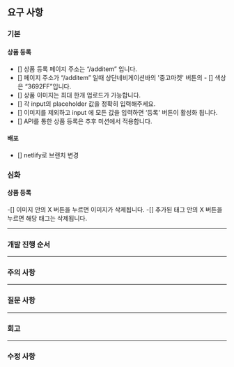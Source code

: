 ## 요구 사항

### 기본

#### 상품 등록

- [] 상품 등록 페이지 주소는 “/additem” 입니다.
- [] 페이지 주소가 “/additem” 일때 상단네비게이션바의 '중고마켓' 버튼의 - [] 색상은 “3692FF”입니다.
- [] 상품 이미지는 최대 한개 업로드가 가능합니다.
- [] 각 input의 placeholder 값을 정확히 입력해주세요.
- [] 이미지를 제외하고 input 에 모든 값을 입력하면 ‘등록' 버튼이 활성화 됩니다.
- [] API를 통한 상품 등록은 추후 미션에서 적용합니다.

#### 배포

- [] netlify로 브랜치 변경

### 심화

#### 상품 등록

-[] 이미지 안의 X 버튼을 누르면 이미지가 삭제됩니다.
-[] 추가된 태그 안의 X 버튼을 누르면 해당 태그는 삭제됩니다.

---

### 개발 진행 순서

---

### 주의 사항

---

### 질문 사항

---

### 회고

---

### 수정 사항
